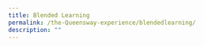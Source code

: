 ```yaml
---
title: Blended Learning
permalink: /the-Queensway-experience/blendedlearning/
description: ""
---
```

